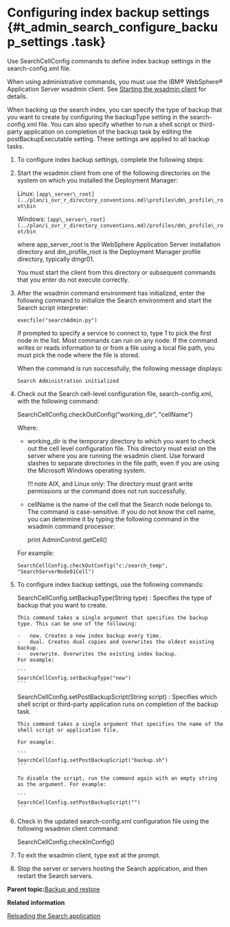 # Configuring index backup settings {#t_admin_search_configure_backup_settings .task}

Use SearchCellConfig commands to define index backup settings in the search-config.xml file.

When using administrative commands, you must use the IBM® WebSphere® Application Server wsadmin client. See [Starting the wsadmin client](t_admin_wsadmin_starting.md) for details.

When backing up the search index, you can specify the type of backup that you want to create by configuring the backupType setting in the search-config.xml file. You can also specify whether to run a shell script or third-party application on completion of the backup task by editing the postBackupExecutable setting. These settings are applied to all backup tasks.

1.  To configure index backup settings, complete the following steps:
2.  Start the wsadmin client from one of the following directories on the system on which you installed the Deployment Manager:

    Linux: `[app\_server\_root](../plan/i_ovr_r_directory_conventions.md)\profiles\dm\_profile\_root\bin`

    Windows: `[app\_server\_root](../plan/i_ovr_r_directory_conventions.md)/profiles/dm\_profile\_root/bin`

    where app\_server\_root is the WebSphere Application Server installation directory and dm\_profile\_root is the Deployment Manager profile directory, typically dmgr01.

    You must start the client from this directory or subsequent commands that you enter do not execute correctly.

3.  After the wsadmin command environment has initialized, enter the following command to initialize the Search environment and start the Search script interpreter:

    ```
    execfile("searchAdmin.py")
    ```

    If prompted to specify a service to connect to, type 1 to pick the first node in the list. Most commands can run on any node. If the command writes or reads information to or from a file using a local file path, you must pick the node where the file is stored.

    When the command is run successfully, the following message displays:

    ```
    Search Administration initialized
    ```

4.  Check out the Search cell-level configuration file, search-config.xml, with the following command:

    SearchCellConfig.checkOutConfig\("working\_dir", "cellName"\)

    Where:

    -   working\_dir is the temporary directory to which you want to check out the cell level configuration file. This directory must exist on the server where you are running the wsadmin client. Use forward slashes to separate directories in the file path, even if you are using the Microsoft Windows operating system.

        !!! note
    AIX, and Linux only: The directory must grant write permissions or the command does not run successfully.

    -   cellName is the name of the cell that the Search node belongs to. The command is case-sensitive. If you do not know the cell name, you can determine it by typing the following command in the wsadmin command processor:

        print AdminControl.getCell\(\)

    For example:

    ```
    SearchCellConfig.checkOutConfig("c:/search_temp", "SearchServerNode01Cell")
    ```

5.  To configure index backup settings, use the following commands:

    SearchCellConfig.setBackupType\(String type\)
    :   Specifies the type of backup that you want to create.

        This command takes a single argument that specifies the backup type. This can be one of the following:

        -   new. Creates a new index backup every time.
        -   dual. Creates dual copies and overwrites the oldest existing backup.
        -   overwrite. Overwrites the existing index backup.
        For example:

        ```
        SearchCellConfig.setBackupType("new")
        ```

    SearchCellConfig.setPostBackupScript\(String script\)
    :   Specifies which shell script or third-party application runs on completion of the backup task.

        This command takes a single argument that specifies the name of the shell script or application file.

        For example:

        ```
        SearchCellConfig.setPostBackupScript("backup.sh")
        ```

        To disable the script, run the command again with an empty string as the argument. For example:

        ```
        SearchCellConfig.setPostBackupScript("")
        ```

6.  Check in the updated search-config.xml configuration file using the following wsadmin client command:

    SearchCellConfig.checkInConfig\(\)

7.  To exit the wsadmin client, type exit at the prompt.

8.  Stop the server or servers hosting the Search application, and then restart the Search servers.


**Parent topic:**[Backup and restore](../admin/c_admin_search_backup_and_restore.md)

**Related information**  


[Reloading the Search application](../admin/t_admin_search_reload_search.md)

